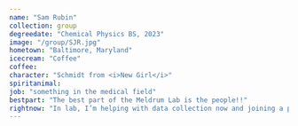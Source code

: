 ```yaml
---
name: "Sam Rubin"
collection: group
degreedate: "Chemical Physics BS, 2023"
image: "/group/SJR.jpg"
hometown: "Baltimore, Maryland"
icecream: "Coffee"
coffee:
character: "Schmidt from <i>New Girl</i>"
spiritanimal:
job: "something in the medical field"
bestpart: "The best part of the Meldrum Lab is the people!!"
rightnow: "In lab, I’m helping with data collection now and joining a project next semester."
---
```

